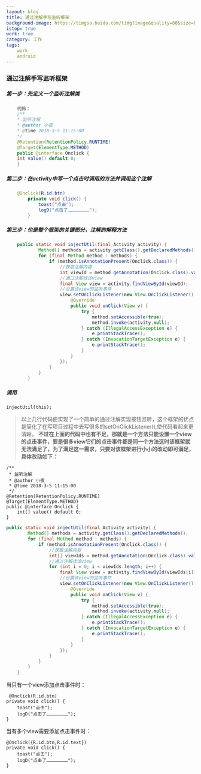 ```yaml
---
layout: blog
title: 通过注解手写监听框架
background-image: https://timgsa.baidu.com/timg?image&quality=80&size=b9999_10000&sec=1520239823689&di=250439abf8bdf06f9cd178ca47299e57&imgtype=0&src=http%3A%2F%2Ffile03.16sucai.com%2F2017%2F1100%2F16sucai_p578d054_10f.JPG
istop: true
work: true
category: 工作
tags: 
    work
    android
---
```


### 通过注解手写监听框架

##### 第一步：先定义一个监听注解类

```java
	代码：
	/**
	* 监听注解
	* @author 小夜
	* @time 2018-3-5 11:15:00
	*/
	@Retention(RetentionPolicy.RUNTIME)
	@Target(ElementType.METHOD)
	public @interface Onclick {
	int value() default 0;
	}
```

##### 第二步：在activity中写一个点击时调用的方法并调用这个注解

```java
	@Onclick(R.id.btn)
	    private void click() {
	        toast("点击");
	        logD("点击了……………………");
	    }
```

##### 第三步：也是整个框架的关键部分，注解的解释方法

```java
	public static void injectUtil(final Activity activity) {
	        Method[] methods = activity.getClass().getDeclaredMethods();
	        for (final Method method : methods) {
	            if (method.isAnnotationPresent(Onclick.class)) {
	                //获取注解内容
	                int viewId = method.getAnnotation(Onclick.class).value();
	                //通过注解找该view
	                final View view = activity.findViewById(viewId);
	                //设置该view的监听事件
	                view.setOnClickListener(new View.OnClickListener() {
	                    @Override
	                    public void onClick(View v) {
	                        try {
	                            method.setAccessible(true);
	                            method.invoke(activity,null);
	                        } catch (IllegalAccessException e) {
	                            e.printStackTrace();
	                        } catch (InvocationTargetException e) {
	                            e.printStackTrace();
	                        }
	                    }
	                });
	            }
	        }
	    }
```
##### 调用
    
    injectUtil(this);

>以上几行代码便实现了一个简单的通过注解实现按钮监听，这个框架的优点是简化了在写项目过程中去写很多的setOnClickListener(),使代码看起来更清晰。
>**不过在上面的代码中也有不足，那就是一个方法只能设置一个view的点击事件，要是很多view它们的点击事件都是同一个方法这时该框架就无法满足了，为了满足这一需求，只要对该框架进行小小的改动即可满足，具体改动如下：**

```
/**
 * 监听注解
 * @author 小夜
 * @time 2018-3-5 11:15:00
 */
@Retention(RetentionPolicy.RUNTIME)
@Target(ElementType.METHOD)
public @interface Onclick {
    int[] value() default 0;
}
```
```java
public static void injectUtil(final Activity activity) {
        Method[] methods = activity.getClass().getDeclaredMethods();
        for (final Method method : methods) {
            if (method.isAnnotationPresent(Onclick.class)) {
                //获取注解内容
                int[] viewIds = method.getAnnotation(Onclick.class).value();
                //通过注解找该view
                for (int i = 0; i < viewIds.length; i++) {
                    final View view = activity.findViewById(viewIds[i]);
                    //设置该view的监听事件
                    view.setOnClickListener(new View.OnClickListener() {
                        @Override
                        public void onClick(View v) {
                            try {
                                method.setAccessible(true);
                                method.invoke(activity,null);
                            } catch (IllegalAccessException e) {
                                e.printStackTrace();
                            } catch (InvocationTargetException e) {
                                e.printStackTrace();
                            }
                        }
                    });
                }
            }
        }
    }
```

当只有一个view添加点击事件时：
     
     @Onclick(R.id.btn)
    private void click() {
        toast("点击");
        logD("点击了……………………");
    }

当有多个view需要添加点击事件时：
    
    @Onclick({R.id.btn,R.id.text})
    private void click() {
        toast("点击");
        logD("点击了……………………");
    }